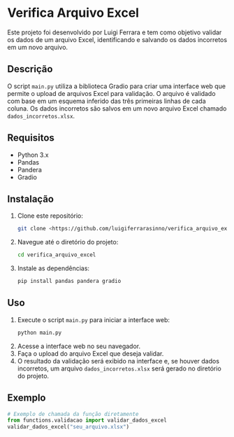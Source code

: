 # Verifica Arquivo Excel

Este projeto foi desenvolvido por Luigi Ferrara e tem como objetivo validar os dados de um arquivo Excel, identificando e salvando os dados incorretos em um novo arquivo.

## Descrição

O script `main.py` utiliza a biblioteca Gradio para criar uma interface web que permite o upload de arquivos Excel para validação. O arquivo é validado com base em um esquema inferido das três primeiras linhas de cada coluna. Os dados incorretos são salvos em um novo arquivo Excel chamado `dados_incorretos.xlsx`.

## Requisitos

- Python 3.x
- Pandas
- Pandera
- Gradio

## Instalação

1. Clone este repositório:
    ```sh
    git clone <https://github.com/luigiferrarasinno/verifica_arquivo_excel.git>
    ```
2. Navegue até o diretório do projeto:
    ```sh
    cd verifica_arquivo_excel
    ```
3. Instale as dependências:
    ```sh
    pip install pandas pandera gradio
    ```

## Uso

1. Execute o script `main.py` para iniciar a interface web:
    ```sh
    python main.py
    ```
2. Acesse a interface web no seu navegador.
3. Faça o upload do arquivo Excel que deseja validar.
4. O resultado da validação será exibido na interface e, se houver dados incorretos, um arquivo `dados_incorretos.xlsx` será gerado no diretório do projeto.

## Exemplo

```python
# Exemplo de chamada da função diretamente
from functions.validacao import validar_dados_excel
validar_dados_excel("seu_arquivo.xlsx")
```